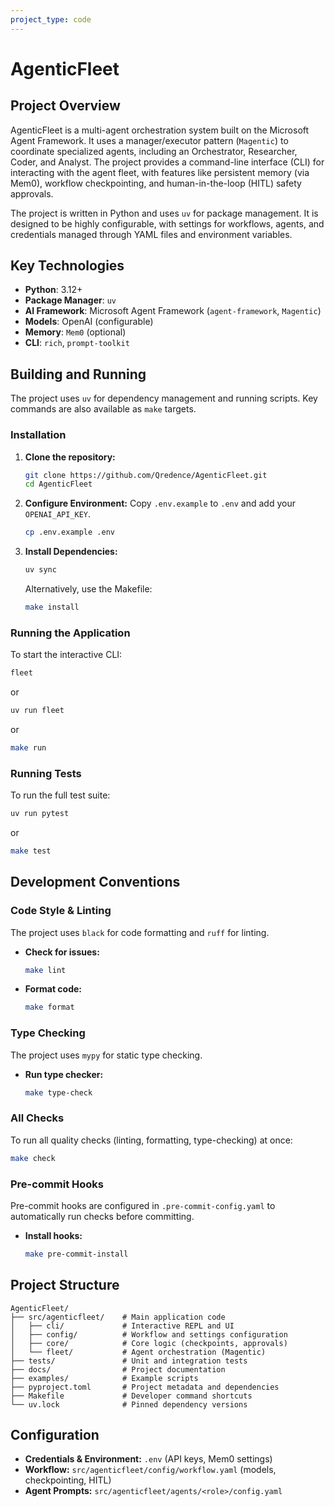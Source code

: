 ```yaml
---
project_type: code
---
```


# AgenticFleet

## Project Overview

AgenticFleet is a multi-agent orchestration system built on the Microsoft Agent Framework. It uses a manager/executor pattern (`Magentic`) to coordinate specialized agents, including an Orchestrator, Researcher, Coder, and Analyst. The project provides a command-line interface (CLI) for interacting with the agent fleet, with features like persistent memory (via Mem0), workflow checkpointing, and human-in-the-loop (HITL) safety approvals.

The project is written in Python and uses `uv` for package management. It is designed to be highly configurable, with settings for workflows, agents, and credentials managed through YAML files and environment variables.

## Key Technologies

- **Python**: 3.12+
- **Package Manager**: `uv`
- **AI Framework**: Microsoft Agent Framework (`agent-framework`, `Magentic`)
- **Models**: OpenAI (configurable)
- **Memory**: `Mem0` (optional)
- **CLI**: `rich`, `prompt-toolkit`

## Building and Running

The project uses `uv` for dependency management and running scripts. Key commands are also available as `make` targets.

### Installation

1. **Clone the repository:**
    ```bash
    git clone https://github.com/Qredence/AgenticFleet.git
    cd AgenticFleet
    ```
2. **Configure Environment:**
    Copy `.env.example` to `.env` and add your `OPENAI_API_KEY`.
    ```bash
    cp .env.example .env
    ```
3. **Install Dependencies:**
    ```bash
    uv sync
    ```
    Alternatively, use the Makefile:
    ```bash
    make install
    ```

### Running the Application

To start the interactive CLI:
```bash
fleet
```
or
```bash
uv run fleet
```
or
```bash
make run
```

### Running Tests

To run the full test suite:
```bash
uv run pytest
```
or
```bash
make test
```

## Development Conventions

### Code Style & Linting

The project uses `black` for code formatting and `ruff` for linting.

- **Check for issues:**
    ```bash
    make lint
    ```
- **Format code:**
    ```bash
    make format
    ```

### Type Checking

The project uses `mypy` for static type checking.

- **Run type checker:**
    ```bash
    make type-check
    ```

### All Checks

To run all quality checks (linting, formatting, type-checking) at once:
```bash
make check
```

### Pre-commit Hooks

Pre-commit hooks are configured in `.pre-commit-config.yaml` to automatically run checks before committing.

- **Install hooks:**
    ```bash
    make pre-commit-install
    ```

## Project Structure

```
AgenticFleet/
├── src/agenticfleet/    # Main application code
│   ├── cli/             # Interactive REPL and UI
│   ├── config/          # Workflow and settings configuration
│   ├── core/            # Core logic (checkpoints, approvals)
│   └── fleet/           # Agent orchestration (Magentic)
├── tests/               # Unit and integration tests
├── docs/                # Project documentation
├── examples/            # Example scripts
├── pyproject.toml       # Project metadata and dependencies
├── Makefile             # Developer command shortcuts
└── uv.lock              # Pinned dependency versions
```

## Configuration

- **Credentials & Environment:** `.env` (API keys, Mem0 settings)
- **Workflow:** `src/agenticfleet/config/workflow.yaml` (models, checkpointing, HITL)
- **Agent Prompts:** `src/agenticfleet/agents/<role>/config.yaml`
